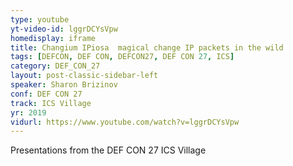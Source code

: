 ```yaml
---
type: youtube
yt-video-id: lggrDCYsVpw
homedisplay: iframe
title: Changium IPiosa  magical change IP packets in the wild
tags: [DEFCON, DEF CON, DEFCON27, DEF CON 27, ICS]
category: DEF_CON_27
layout: post-classic-sidebar-left
speaker: Sharon Brizinov
conf: DEF CON 27
track: ICS Village
yr: 2019
vidurl: https://www.youtube.com/watch?v=lggrDCYsVpw
---
```

Presentations from the DEF CON 27 ICS Village